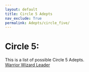 ```yaml
---
layout: default
title: Circle 5 Adepts
nav_exclude: True
permalink: Adepts/circle_five/
---
```

# Circle 5:

This is a list of possible Circle 5 Adepts.
<br>
[Warrior Wizard Leader](/Adepts/circle_five/warrior_wizard_leader)